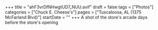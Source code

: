 +++
title = "ahF3vrDfNHwgtUD7_NUU.avif"
draft = false
tags = ["Photos"]
categories = ["Chuck E. Cheese's"]
pages = ["Tuscaloosa, AL (1375 McFarland Blvd)"]
startDate = ""
+++
A shot of the store's arcade days before the store's opening
